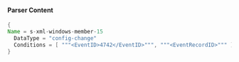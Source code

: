 #### Parser Content
```Java
{
Name = s-xml-windows-member-15
  DataType = "config-change"
  Conditions = [ """<EventID>4742</EventID>""", """<EventRecordID>""" ]
}
```